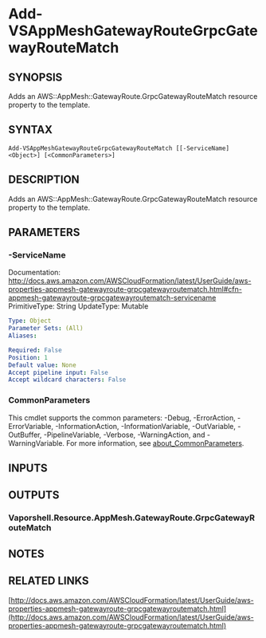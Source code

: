 # Add-VSAppMeshGatewayRouteGrpcGatewayRouteMatch

## SYNOPSIS
Adds an AWS::AppMesh::GatewayRoute.GrpcGatewayRouteMatch resource property to the template.

## SYNTAX

```
Add-VSAppMeshGatewayRouteGrpcGatewayRouteMatch [[-ServiceName] <Object>] [<CommonParameters>]
```

## DESCRIPTION
Adds an AWS::AppMesh::GatewayRoute.GrpcGatewayRouteMatch resource property to the template.

## PARAMETERS

### -ServiceName
Documentation: http://docs.aws.amazon.com/AWSCloudFormation/latest/UserGuide/aws-properties-appmesh-gatewayroute-grpcgatewayroutematch.html#cfn-appmesh-gatewayroute-grpcgatewayroutematch-servicename
PrimitiveType: String
UpdateType: Mutable

```yaml
Type: Object
Parameter Sets: (All)
Aliases:

Required: False
Position: 1
Default value: None
Accept pipeline input: False
Accept wildcard characters: False
```

### CommonParameters
This cmdlet supports the common parameters: -Debug, -ErrorAction, -ErrorVariable, -InformationAction, -InformationVariable, -OutVariable, -OutBuffer, -PipelineVariable, -Verbose, -WarningAction, and -WarningVariable. For more information, see [about_CommonParameters](http://go.microsoft.com/fwlink/?LinkID=113216).

## INPUTS

## OUTPUTS

### Vaporshell.Resource.AppMesh.GatewayRoute.GrpcGatewayRouteMatch
## NOTES

## RELATED LINKS

[http://docs.aws.amazon.com/AWSCloudFormation/latest/UserGuide/aws-properties-appmesh-gatewayroute-grpcgatewayroutematch.html](http://docs.aws.amazon.com/AWSCloudFormation/latest/UserGuide/aws-properties-appmesh-gatewayroute-grpcgatewayroutematch.html)

